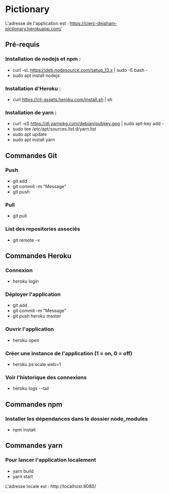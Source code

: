 # Pictionary

L'adresse de l'application est : https://clerc-dejaham-pictionary.herokuapp.com/

## Pré-requis

### Installation de nodejs et npm :
 - curl -sL https://deb.nodesource.com/setup_13.x | sudo -E bash -
 - sudo apt install nodejs
 
### Installation d'Heroku :
 - curl https://cli-assets.heroku.com/install.sh | sh
 
### Installation de yarn :
 - curl -sS https://dl.yarnpkg.com/debian/pubkey.gpg | sudo apt-key add -
 - sudo tee /etc/apt/sources.list.d/yarn.list
 - sudo apt update
 - sudo apt install yarn

## Commandes Git

### Push
 - git add .
 - git commit -m "Message"
 - git push
 
### Pull
 - git pull
 
### List des repositories associés
 - git remote -v

## Commandes Heroku

### Connexion
 - heroku login
 
### Déployer l'application
 - git add .
 - git commit -m "Message"
 - git push heroku master
 
### Ouvrir l'application
 - heroku open
 
### Créer une instance de l'application (1 = on, 0 = off)
 - heroku ps:scale web=1

### Voir l'historique des connexions
 - heroku logs --tail
 
## Commandes npm

### Installer les dépendances dans le dossier node_modules
 - npm install
 
## Commandes yarn
 
### Pour lancer l'application localement
 - yarn build
 - yarn start
 
 L'adresse locale est : http://localhost:8080/
